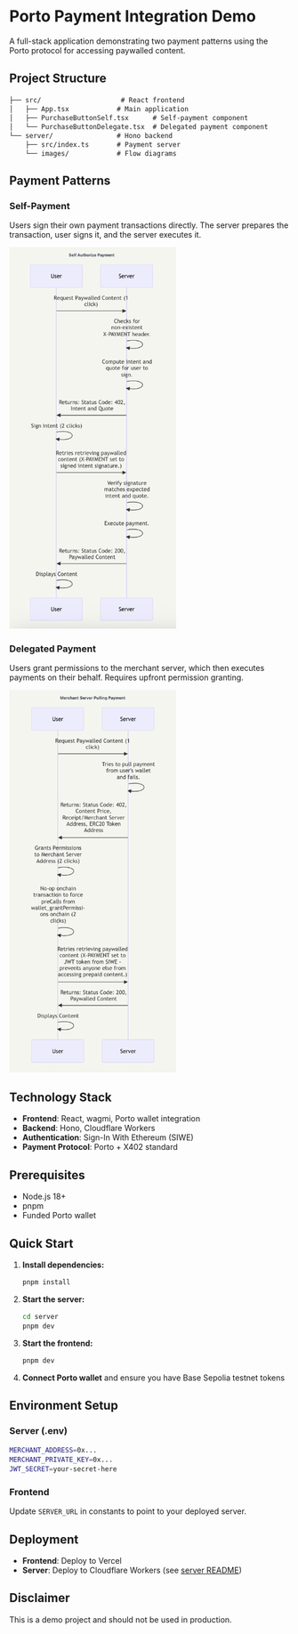 # Porto Payment Integration Demo

A full-stack application demonstrating two payment patterns using the Porto protocol for accessing paywalled content.

## Project Structure

```
├── src/                    # React frontend
│   ├── App.tsx            # Main application
│   ├── PurchaseButtonSelf.tsx      # Self-payment component
│   └── PurchaseButtonDelegate.tsx  # Delegated payment component
└── server/                # Hono backend
    ├── src/index.ts       # Payment server
    └── images/            # Flow diagrams
```

## Payment Patterns

### Self-Payment
Users sign their own payment transactions directly. The server prepares the transaction, user signs it, and the server executes it.

<img src="server/images/self-payment.png" alt="Self-Payment Flow" width="300">

### Delegated Payment  
Users grant permissions to the merchant server, which then executes payments on their behalf. Requires upfront permission granting.

<img src="server/images/delegated-payment.png" alt="Delegated Payment Flow" width="300">

## Technology Stack

- **Frontend**: React, wagmi, Porto wallet integration
- **Backend**: Hono, Cloudflare Workers
- **Authentication**: Sign-In With Ethereum (SIWE)
- **Payment Protocol**: Porto + X402 standard

## Prerequisites

- Node.js 18+
- pnpm
- Funded Porto wallet

## Quick Start

1. **Install dependencies:**
   ```bash
   pnpm install
   ```

2. **Start the server:**
   ```bash
   cd server
   pnpm dev
   ```

3. **Start the frontend:**
   ```bash
   pnpm dev
   ```

4. **Connect Porto wallet** and ensure you have Base Sepolia testnet tokens

## Environment Setup

### Server (.env)
```bash
MERCHANT_ADDRESS=0x...
MERCHANT_PRIVATE_KEY=0x...
JWT_SECRET=your-secret-here
```

### Frontend 
Update `SERVER_URL` in constants to point to your deployed server.

## Deployment

- **Frontend**: Deploy to Vercel
- **Server**: Deploy to Cloudflare Workers (see [server README](server/README.md))

## Disclaimer

This is a demo project and should not be used in production.
